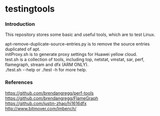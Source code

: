# testingtools


### Introduction ###
This repository stores some basic and useful tools, which are to test Linux.

apt-remove-duplicate-source-entries.py is to remove the source entries duplicated of apt.<br>
initProxy.sh                           is to generate proxy settings for Huawei yellow cloud.<br>
test.sh                                is a collection of tools, including top, netstat, vmstat, sar, perf, flamegraph, stream and dfx (ARM ONLY).<br>
./test.sh --help or ./test -h for more help.

### References ###
https://github.com/brendangregg/perf-tools<br>
https://github.com/brendangregg/FlameGraph<br>
https://github.com/justin-zhao/hi1616dfx<br>
http://www.bitmover.com/lmbench/<br>
